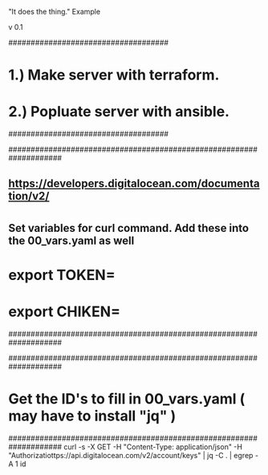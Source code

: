 "It does the thing." Example

v 0.1

####################################
# 1.) Make server with terraform.
# 
# 2.) Popluate server with ansible.
####################################

####################################################################
##  https://developers.digitalocean.com/documentation/v2/
#
## Set variables for curl command. Add these into the 00_vars.yaml as well
# export TOKEN=<token>
# export CHIKEN=<username>
####################################################################

####################################################################
# Get the ID's to fill in 00_vars.yaml ( may have to install "jq" )
####################################################################
curl -s -X GET -H "Content-Type: application/json" -H "Authorizatiottps://api.digitalocean.com/v2/account/keys" | jq -C . | egrep -A 1 id



